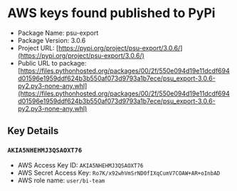 # AWS keys found published to PyPi

* Package Name: psu-export
* Package Version: 3.0.6
* Project URL: [https://pypi.org/project/psu-export/3.0.6/](https://pypi.org/project/psu-export/3.0.6/)
* Public URL to package: [https://files.pythonhosted.org/packages/00/2f/550e094d19e11dcdf694d01596e1959ddf624b3b550af073d9793a1b7ece/psu_export-3.0.6-py2.py3-none-any.whl](https://files.pythonhosted.org/packages/00/2f/550e094d19e11dcdf694d01596e1959ddf624b3b550af073d9793a1b7ece/psu_export-3.0.6-py2.py3-none-any.whl)

## Key Details
### `AKIA5NHEHMJ3QSAOXT76`

* AWS Access Key ID: `AKIA5NHEHMJ3QSAOXT76`
* AWS Secret Access Key: `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` 
* AWS role name: `user/bi-team`
